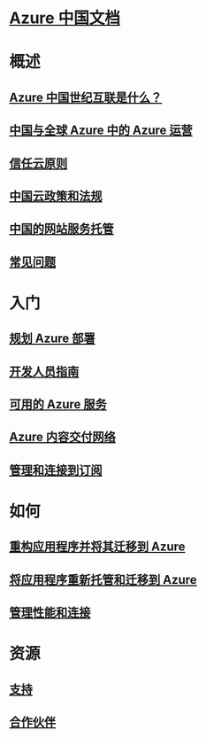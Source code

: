 # [Azure 中国文档](index.md)

# 概述
## [Azure 中国世纪互联是什么？](china-welcome.md)
## [中国与全球 Azure 中的 Azure 运营](china-overview-operations.md)
## [信任云原则](china-overview-trust-cloud.md)
## [中国云政策和法规](china-overview-policies.md)
## [中国的网站服务托管](china-overview-service-hosting.md)
## [常见问题](china-overview-faq.md)

# 入门
## [规划 Azure 部署](china-get-started-plan.md)
## [开发人员指南](china-get-started-developer-guide.md)
## [可用的 Azure 服务](china-get-started-service-availability.md)
## [Azure 内容交付网络](china-get-started-service-cdn.md)
## [管理和连接到订阅](china-get-started-service-manage-and-connect.md)

# 如何
## [重构应用程序并将其迁移到 Azure](china-how-to-refactor.md)
## [将应用程序重新托管和迁移到 Azure](china-how-to-rehost.md)
## [管理性能和连接](china-how-to-manage-performance.md)

# 资源
## [支持](china-resources-support.md)
## [合作伙伴](china-resources-partners.md)


